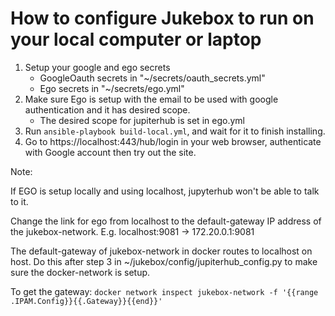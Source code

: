 # How to configure Jukebox to run on your local computer or laptop 

1. Setup your google and ego secrets
    - GoogleOauth secrets in "~/secrets/oauth_secrets.yml"
    - Ego secrets in "~/secrets/ego.yml"
2. Make sure Ego is setup with the email to be used with google authentication and it has desired scope.
   - The desired scope for jupiterhub is set in ego.yml
3. Run `ansible-playbook build-local.yml`, and wait for it to finish installing.
4. Go to https://localhost:443/hub/login in your web browser, authenticate with Google account then try out the site.


Note:

If EGO is setup locally and using localhost, jupyterhub won't be able to talk to it.

Change the link for ego from localhost to the default-gateway IP address of the jukebox-network.
E.g.
localhost:9081  -> 172.20.0.1:9081

The default-gateway of jukebox-network in docker routes to localhost on host. Do this after step 3 in ~/jukebox/config/jupiterhub_config.py to make sure the docker-network is setup.

To get the gateway:
`docker network inspect jukebox-network -f '{{range .IPAM.Config}}{{.Gateway}}{{end}}'`
    
